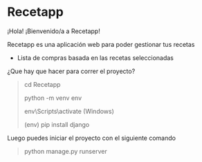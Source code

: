 # Recetapp
¡Hola! ¡Bienvenido/a a Recetapp!

Recetapp es una aplicación web para poder gestionar tus recetas

- Lista de compras basada en las recetas seleccionadas

¿Que hay que hacer para correr el proyecto?

> cd Recetapp
> 
> python -m venv env
> 
> env\Scripts\activate (Windows)
> 
> (env) pip install django
> 
Luego puedes iniciar el proyecto con el siguiente comando

> python manage.py runserver
